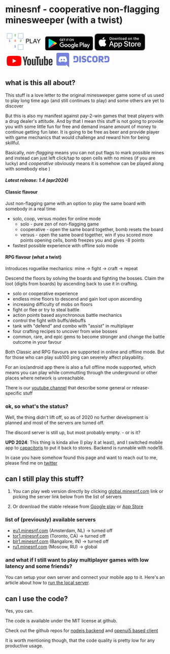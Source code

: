 # minesnf - cooperative non-flagging minesweeper (with a twist)

[![Global server](./web.png)](http://global.minesnf.com)
[![Google Play](./gplay.png)](https://play.google.com/store/apps/details?id=com.minesnf.openui5)
[![App Store](./appstr.png)](https://itunes.apple.com/app/id1448244535)
[![Youtube Channel](./ytb.png)](https://www.youtube.com/channel/UCEvqfPKGtfqfyeMCnw7B_zA)
[![Discord Channel](./dscrd.png)](https://discord.gg/uWnVeZE)

## what is this all about?
This stuff is a love letter to the original minesweeper game some of us used to play long time ago (and still continues to play) and some others are yet to discover

But this is also my manifest against pay-2-win games that treat players with a drug dealer's attitude. And by that I mean this stuff is not going to provide you with some little fun for free and demand insane amount of money to continue getting fun later. It is going to be free as beer and provide player with game mechanics that would challenge and reward him for being skillful.

Basically, *non-flagging* means you can not put flags to mark possible mines and instead can just left click/tap to open cells with no mines (if you are lucky) and  *cooperative* obviously means it is somehow can be played along with somebody else )

#### ***Latest release: 1.4 (apr2024)***

#### Classic flavour
Just non-flagging game with an option to play the same board with somebody in a real time
- solo, coop, versus modes for online mode
    -  solo - pure zen of non-flagging game
    -  cooperative - open the same board together, bomb resets the board
    -  versus - open the same board together, win if you scored more points opening cells, bomb freezes you and gives -8 points
- fastest possible experience with offline solo mode

#### RPG flavour (what a twist)
Introduces roguelike mechanics: mine -> fight -> craft -> repeat

Descend the floors by solving the boards and fighting the bosses. Claim the loot (digits from boards) by ascending back to use it in crafting.

- solo or cooperative experience
- endless mine floors to descend and gain loot upon ascending
- increasing difficulty of mobs on floors
- fight or flee or try to steal battle
- action points based asynchronous battle mechanics
- control the fight with buffs/debuffs
- tank with "defend" and combo with "assist" in multiplayer
- four crafting recipes to uncover from wise bosses
- common, rare, and epic gems to become stronger and change the battle outcome in your favour

Both Classic and RPG flavours are supported in online and offline mode.
But for those who can play sub100 ping can severely affect playability.

For an ios/android app there is also a full offline mode supported, which means you can play while commutting through the underground or other places where network is unreachable.

There is our [youtube channel](https://www.youtube.com/channel/UCEvqfPKGtfqfyeMCnw7B_zA) that describe some general or release-specific stuff

### ok, so what's the status?

Well, the thing didn't lift off, so as of 2020 no further development is planned and most of the servers are turned off.

The discord server is still up, but most probably empty. - or is it?

**UPD 2024**: This thing is kinda alive (I play it at least), and I switched mobile app to [capacitorjs](https://capacitorjs.com) to put it back to stores. Backend is runnable with node18.

In case you have somehow found this page and want to reach out to me, please find me on [twitter](https://twitter.com/myakinkii)

## can I still play this stuff?

1. You can play web version directly by clicking [global.minesnf.com](http://global.minesnf.com) link or picking the server link below from the list of servers

2. Or download the stable release from [Google play](https://play.google.com/store/apps/details?id=com.minesnf.openui5) or [App Store](https://itunes.apple.com/app/id1448244535)

### list of (previously) available servers
* [eu1.minesnf.com](http://eu1.minesnf.com) (Amsterdam, NL) -> turned off
* [tor1.minesnf.com](http://tor1.minesnf.com) (Toronto, CA) -> turned off
* [blr1.minesnf.com](http://blr1.minesnf.com) (Bangalore, IN) -> turned off
* [ru1.minesnf.com](http://ru1.minesnf.com) (Moscow, RU) -> global

### and what if I still want to play multiplayer games with low latency and some friends? ###
You can setup your own server and connect your mobile app to it. Here's an article about how to [run the local server](https://github.com/myakinkii/minesNF/wiki/Run-own-backend).

## can I use the code?
Yes, you can. 

The code is available under the MIT license at github.

Check out the github repos for [nodejs backend](https://github.com/myakinkii/minesNF) and [openui5 based client](https://github.com/myakinkii/ui5client)

It is worth mentioning though, that the code quality is pretty low for any productive usage.

